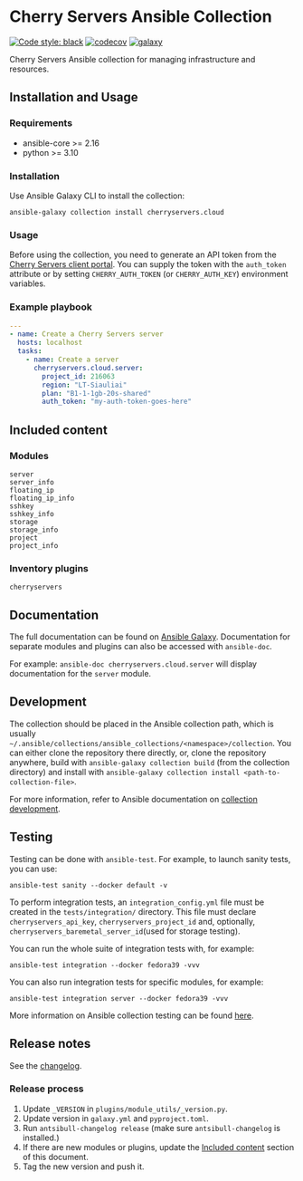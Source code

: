 # Cherry Servers Ansible Collection

[![Code style: black](https://img.shields.io/badge/code%20style-black-000000.svg)](https://github.com/psf/black)
[![codecov](https://codecov.io/gh/cherryservers/ansible-collection-cherryservers/graph/badge.svg?token=ct1qQJ7zmp)](https://codecov.io/gh/cherryservers/ansible-collection-cherryservers)
[![galaxy](https://img.shields.io/badge/dynamic/json?url=https%3A%2F%2Fgalaxy.ansible.com%2Fapi%2Fv3%2Fplugin%2Fansible%2Fcontent%2Fpublished%2Fcollections%2Findex%2Fcherryservers%2Fcloud%2F&query=highest_version.version&label=galaxy)](https://galaxy.ansible.com/ui/repo/published/cherryservers/cloud/)

Cherry Servers Ansible collection for managing infrastructure and resources.

## Installation and Usage

### Requirements

- ansible-core >= 2.16
- python >= 3.10

### Installation

Use Ansible Galaxy CLI to install the collection:

```shell
ansible-galaxy collection install cherryservers.cloud
```

### Usage

Before using the collection, you need to generate an API token from
the [Cherry Servers client portal](https://portal.cherryservers.com/settings/api-keys).
You can supply the token with the `auth_token` attribute or by setting `CHERRY_AUTH_TOKEN` (or `CHERRY_AUTH_KEY`)
environment variables.

### Example playbook

```yaml
---
- name: Create a Cherry Servers server
  hosts: localhost
  tasks:
    - name: Create a server
      cherryservers.cloud.server:
        project_id: 216063
        region: "LT-Siauliai"
        plan: "B1-1-1gb-20s-shared"
        auth_token: "my-auth-token-goes-here"
```

## Included content

### Modules

```text
server
server_info
floating_ip
floating_ip_info
sshkey
sshkey_info
storage
storage_info
project
project_info
```

### Inventory plugins

```cherryservers```

## Documentation

The full documentation can be found
on [Ansible Galaxy](https://galaxy.ansible.com/ui/repo/published/cherryservers/cloud/docs/).
Documentation for separate modules and plugins can also be accessed with `ansible-doc`.

For example: `ansible-doc cherryservers.cloud.server` will display documentation for the `server` module.

## Development

The collection should be placed in the Ansible collection path, which is usually
`~/.ansible/collections/ansible_collections/<namespace>/collection`.
You can either clone the repository there directly, or, clone the repository anywhere, build with
`ansible-galaxy collection build` (from the collection directory)
and install with `ansible-galaxy collection install <path-to-collection-file>`.

For more information, refer to Ansible documentation
on [collection development](https://docs.ansible.com/ansible/latest/dev_guide/developing_collections.html).

## Testing

Testing can be done with `ansible-test`. For example, to launch sanity tests, you can use:

```shell
ansible-test sanity --docker default -v
```

To perform integration tests, an `integration_config.yml` file must be created in the `tests/integration/` directory.
This file must declare `cherryservers_api_key`, `cherryservers_project_id` and, optionally,
`cherryservers_baremetal_server_id`(used for storage testing).

You can run the whole suite of integration tests with, for example:

```shell
ansible-test integration --docker fedora39 -vvv
```

You can also run integration tests for specific modules, for example:

```shell
ansible-test integration server --docker fedora39 -vvv
```

More information on Ansible collection testing can be
found [here](https://docs.ansible.com/ansible/latest/dev_guide/developing_collections_testing.html).

## Release notes

See the [changelog](CHANGELOG.rst).

### Release process

1. Update `_VERSION` in `plugins/module_utils/_version.py`.
2. Update version in `galaxy.yml` and `pyproject.toml`.
3. Run `antsibull-changelog release` (make sure `antsibull-changelog` is installed.)
4. If there are new modules or plugins, update the [Included content](#included-content) section of this document.
5. Tag the new version and push it.